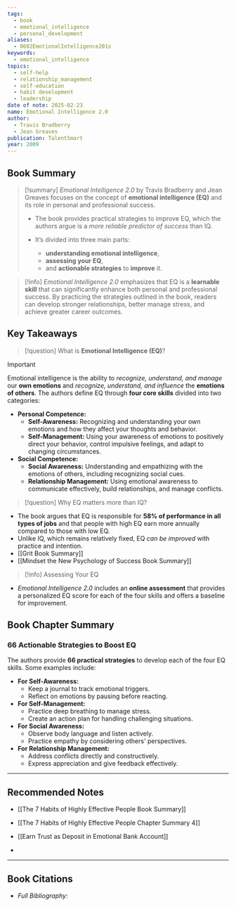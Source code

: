 ```yaml
---
tags:
  - book
  - emotional_intelligence
  - personal_development
aliases:
  - 0602EmotionalIntelligence201s
keywords:
  - emotional_intelligence
topics:
  - self-help
  - relationship_management
  - self-education
  - habit development
  - leadership
date of note: 2025-02-23
name: Emotional Intelligence 2.0
author:
  - Travis Bradberry
  - Jean Greaves
publication: TalentSmart
year: 2009
---
```


## Book Summary

>[!summary]
>_Emotional Intelligence 2.0_ by Travis Bradberry and Jean Greaves focuses on the concept of **emotional intelligence (EQ)** and its role in personal and professional success. 
>
>- The book provides practical strategies to improve EQ, which the authors argue is a *more reliable predictor of success* than IQ. 
>
>- It’s divided into three main parts: 
>	- **understanding emotional intelligence**, 
>	- **assessing your EQ**, 
>	- and **actionable strategies** to **improve** it.


>[!info]
>_Emotional Intelligence 2.0_ emphasizes that EQ is a **learnable skill** that can significantly enhance both personal and professional success. By practicing the strategies outlined in the book, readers can develop stronger relationships, better manage stress, and achieve greater career outcomes.

## Key Takeaways

>[!question]
>What is **Emotional Intelligence (EQ)**?

>[!important]
> Emotional intelligence is the ability to *recognize, understand, and manage* our **own emotions** and *recognize, understand, and influence* the **emotions of others**. The authors define EQ through **four core skills** divided into two categories:
> 
> - **Personal Competence:**
>     - **Self-Awareness:** Recognizing and understanding your own emotions and how they affect your thoughts and behavior.
>     - **Self-Management:** Using your awareness of emotions to positively direct your behavior, control impulsive feelings, and adapt to changing circumstances.
> - **Social Competence:**
>     - **Social Awareness:** Understanding and empathizing with the emotions of others, including recognizing social cues.
>     - **Relationship Management:** Using emotional awareness to communicate effectively, build relationships, and manage conflicts.


>[!question]
>Why EQ matters more than IQ?

- The book argues that EQ is responsible for **58% of performance in all types of jobs** and that people with high EQ earn more annually compared to those with low EQ.
- Unlike IQ, which remains relatively fixed, EQ *can be improved* with practice and intention.
- [[Grit Book Summary]]
- [[Mindset the New Psychology of Success Book Summary]]


>[!info]
>Assessing Your EQ

- _Emotional Intelligence 2.0_ includes an **online assessment** that provides a personalized EQ score for each of the four skills and offers a baseline for improvement.


## Book Chapter Summary

### 66 Actionable Strategies to Boost EQ

The authors provide **66 practical strategies** to develop each of the four EQ skills. Some examples include:

- **For Self-Awareness:**
    - Keep a journal to track emotional triggers.
    - Reflect on emotions by pausing before reacting.
- **For Self-Management:**
    - Practice deep breathing to manage stress.
    - Create an action plan for handling challenging situations.
- **For Social Awareness:**
    - Observe body language and listen actively.
    - Practice empathy by considering others' perspectives.
- **For Relationship Management:**
    - Address conflicts directly and constructively.
    - Express appreciation and give feedback effectively.





-----------
##  Recommended Notes

- [[The 7 Habits of Highly Effective People Book Summary]]
- [[The 7 Habits of Highly Effective People Chapter Summary 4]]

- [[Earn Trust as Deposit in Emotional Bank Account]]
- 



----------
## Book Citations

- *Full Bibliography*:


